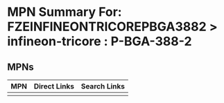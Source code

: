



# MPN Summary For: FZEINFINEONTRICOREPBGA3882 > infineon-tricore : P-BGA-388-2

## MPNs
  

|MPN|Direct Links|Search Links|
| :--- | :--- | :--- |
||||
